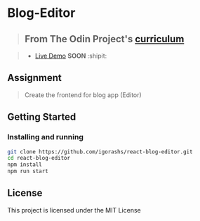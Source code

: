 # Blog-Editor

> ## From The Odin Project's [curriculum](https://www.theodinproject.com/lessons/blog-api)

> - [Live Demo]() **SOON** :shipit:

## Assignment

> Create the frontend for blog app (Editor)

## Getting Started

### Installing and running

```bash
git clone https://github.com/igorashs/react-blog-editor.git
cd react-blog-editor
npm install
npm run start
```

## License

This project is licensed under the MIT License
